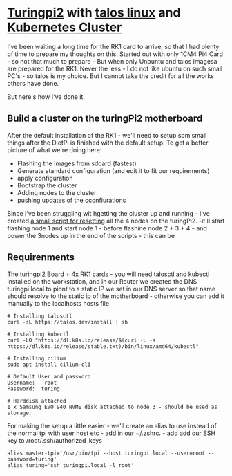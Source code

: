 # [Turingpi2](https://turingpi.com/product/turing-pi-2/) with [talos linux](https://www.talos.dev/) and [Kubernetes Cluster](https://kubernetes.io/)

I've been waiting a long time for the RK1 card to arrive, so that I had plenty of time to prepare my thoughts on this. Started out with only 1CM4 Pi4 Card - so not that much to prepare - But when only Unbuntu and talos imagesa are prepared for the RK1. Never the less - I do not like ubuntu on such small PC's - so talos is my choice. But I cannot take the credit for all the works others have done. 

But here's how I've done it. 

## Build a cluster on the turingPi2 motherboard
After the default installation of the RK1 - we'll need to setup som small things after the DietPi is finished with the default setup. To get a better picture of what we're doing here: 
  * Flashing the Images from sdcard (fastest)
  * Generate standard configuration (and edit it to fit our requirements)
  * apply configuration 
  * Bootstrap the cluster
  * Adding nodes to the cluster
  * pushing updates of the cconfiurations

Since I've been struggling wit hgetting the cluster up and running - I've created [a small script for resetting](https://gitlab.webmeup.dk/QashQaw/kubernetes/-/raw/master/TuringPi2/talos/reset-talos.sh?ref_type=heads) all the 4 nodes on the turingPi2. -it'll start flashing node 1 and start node 1 - before flashine node 2 + 3 + 4 - and power the 3nodes up in the end of the scripts - this can be 

## Requirenments
The turingpi2 Board + 4x RK1 cards - you will need talosctl and kubectl installed on the workstation, and in our Router we created the DNS turingpi.local to piont to a static IP we set in our DNS server so that name should resolve to the static ip of the motherboard - otherwise you can add it manually to the localhosts hosts file

    # Installing talosctl
    curl -sL https://talos.dev/install | sh

    # Installing kubectl 
    curl -LO "https://dl.k8s.io/release/$(curl -L -s https://dl.k8s.io/release/stable.txt)/bin/linux/amd64/kubectl" 

    # Installing cilium
    sudo apt install cilium-cli

    # Default User and password 
    Username:   root
    Password:  turing

    # Harddisk attached
    1 x Samsung EVO 940 NVME disk attached to node 3 - should be used as storage: 


For making the setup a little easier - we'll create an alias to use instead of the normal tpi with user host etc - add in our ~/.zshrc. - add add our SSH key to /root/.ssh/authorized_keys

    alias master-tpi='/usr/bin/tpi --host turingpi.local --user=root --password=turing'
    alias turing='ssh turingpi.local -l root' 
